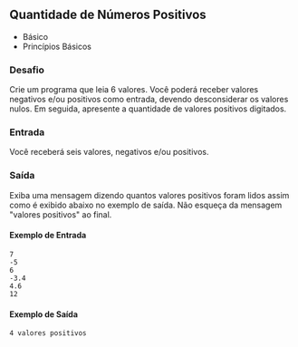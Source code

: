 ## Quantidade de Números Positivos
* Básico
* Princípios Básicos

### Desafio
Crie um programa que leia 6 valores. Você poderá receber valores negativos e/ou positivos como entrada, devendo desconsiderar os valores nulos. Em seguida, apresente a quantidade de valores positivos digitados.

### Entrada
Você receberá seis valores, negativos e/ou positivos.

### Saída
Exiba uma mensagem dizendo quantos valores positivos foram lidos assim como é exibido abaixo no exemplo de saída. Não esqueça da mensagem "valores positivos" ao final.

 
#### Exemplo de Entrada
~~~~
7
-5
6
-3.4
4.6
12
~~~~
#### Exemplo de Saída
~~~~
4 valores positivos
~~~~
